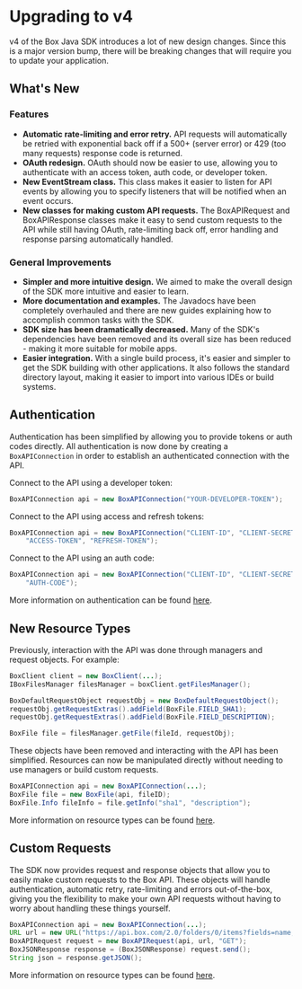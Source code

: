 Upgrading to v4
===============

v4 of the Box Java SDK introduces a lot of new design changes. Since this is a
major version bump, there will be breaking changes that will require you to
update your application.

What's New
----------

### Features

* __Automatic rate-limiting and error retry.__ API requests will automatically
  be retried with exponential back off if a 500+ (server error) or 429 (too many
  requests) response code is returned.
* __OAuth redesign.__ OAuth should now be easier to use, allowing you to
  authenticate with an access token, auth code, or developer token.
* __New EventStream class.__ This class makes it easier to listen for API events
  by allowing you to specify listeners that will be notified when an event
  occurs.
* __New classes for making custom API requests.__ The BoxAPIRequest and
  BoxAPIResponse classes make it easy to send custom requests to the API while
  still having OAuth, rate-limiting back off, error handling and response
  parsing automatically handled.

### General Improvements

* __Simpler and more intuitive design.__ We aimed to make the overall design of
  the SDK more intuitive and easier to learn.
* __More documentation and examples.__ The Javadocs have been completely
  overhauled and there are new guides explaining how to accomplish common tasks
  with the SDK.
* __SDK size has been dramatically decreased.__ Many of the SDK's dependencies
  have been removed and its overall size has been reduced - making it more
  suitable for mobile apps.
* __Easier integration.__ With a single build process, it's easier and simpler
  to get the SDK building with other applications. It also follows the standard
  directory layout, making it easier to import into various IDEs or build
  systems.

Authentication
--------------

Authentication has been simplified by allowing you to provide tokens or auth
codes directly. All authentication is now done by creating a `BoxAPIConnection`
in order to establish an authenticated connection with the API.

Connect to the API using a developer token:

```java
BoxAPIConnection api = new BoxAPIConnection("YOUR-DEVELOPER-TOKEN");
```

Connect to the API using access and refresh tokens:

```java
BoxAPIConnection api = new BoxAPIConnection("CLIENT-ID", "CLIENT-SECRET",
    "ACCESS-TOKEN", "REFRESH-TOKEN");
```

Connect to the API using an auth code:

```java
BoxAPIConnection api = new BoxAPIConnection("CLIENT-ID", "CLIENT-SECRET",
    "AUTH-CODE");
```

More information on authentication can be found [here](authentication.md).

New Resource Types
------------------

Previously, interaction with the API was done through managers and request
objects. For example:

```java
BoxClient client = new BoxClient(...);
IBoxFilesManager filesManager = boxClient.getFilesManager();

BoxDefaultRequestObject requestObj = new BoxDefaultRequestObject();
requestObj.getRequestExtras().addField(BoxFile.FIELD_SHA1);
requestObj.getRequestExtras().addField(BoxFile.FIELD_DESCRIPTION);

BoxFile file = filesManager.getFile(fileId, requestObj);
```

These objects have been removed and interacting with the API has been
simplified. Resources can now be manipulated directly without needing to use
managers or build custom requests.

```java
BoxAPIConnection api = new BoxAPIConnection(...);
BoxFile file = new BoxFile(api, fileID);
BoxFile.Info fileInfo = file.getInfo("sha1", "description");
```

More information on resource types can be found [here](resource-types.md).

Custom Requests
---------------

The SDK now provides request and response objects that allow you to easily make
custom requests to the Box API. These objects will handle authentication,
automatic retry, rate-limiting and errors out-of-the-box, giving you the
flexibility to make your own API requests without having to worry about handling
these things yourself.

```java
BoxAPIConnection api = new BoxAPIConnection(...);
URL url = new URL("https://api.box.com/2.0/folders/0/items?fields=name,created_at")
BoxAPIRequest request = new BoxAPIRequest(api, url, "GET");
BoxJSONResponse response = (BoxJSONResponse) request.send();
String json = response.getJSON();
```

More information on resource types can be found [here](overview.md).
